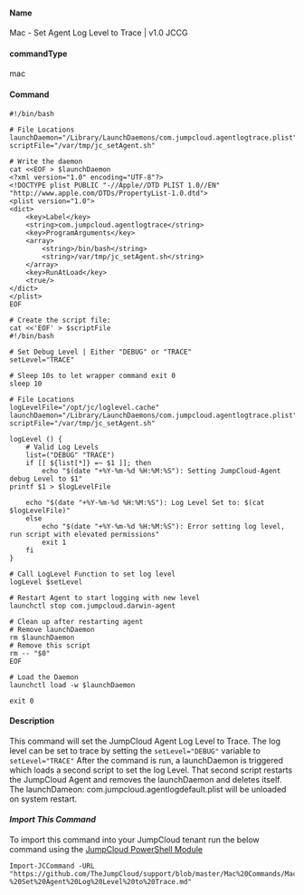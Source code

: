 #### Name

Mac - Set Agent Log Level to Trace | v1.0 JCCG

#### commandType

mac

#### Command

```
#!/bin/bash

# File Locations
launchDaemon="/Library/LaunchDaemons/com.jumpcloud.agentlogtrace.plist"
scriptFile="/var/tmp/jc_setAgent.sh"

# Write the daemon
cat <<EOF > $launchDaemon
<?xml version="1.0" encoding="UTF-8"?>
<!DOCTYPE plist PUBLIC "-//Apple//DTD PLIST 1.0//EN" "http://www.apple.com/DTDs/PropertyList-1.0.dtd">
<plist version="1.0">
<dict>
	<key>Label</key>
	<string>com.jumpcloud.agentlogtrace</string>
	<key>ProgramArguments</key>
	<array>
		<string>/bin/bash</string>
		<string>/var/tmp/jc_setAgent.sh</string>
	</array>
    <key>RunAtLoad</key>
	<true/>
</dict>
</plist>
EOF

# Create the script file:
cat <<'EOF' > $scriptFile
#!/bin/bash

# Set Debug Level | Either "DEBUG" or "TRACE"
setLevel="TRACE"

# Sleep 10s to let wrapper command exit 0
sleep 10

# File Locations
logLevelFile="/opt/jc/loglevel.cache"
launchDaemon="/Library/LaunchDaemons/com.jumpcloud.agentlogtrace.plist"
scriptFile="/var/tmp/jc_setAgent.sh"

logLevel () {
    # Valid Log Levels
    list=("DEBUG" "TRACE")
    if [[ ${list[*]} =~ $1 ]]; then
        echo "$(date "+%Y-%m-%d %H:%M:%S"): Setting JumpCloud-Agent debug Level to $1"
printf $1 > $logLevelFile

    echo "$(date "+%Y-%m-%d %H:%M:%S"): Log Level Set to: $(cat $logLevelFile)"
    else
        echo "$(date "+%Y-%m-%d %H:%M:%S"): Error setting log level, run script with elevated permissions"
        exit 1
    fi
}

# Call LogLevel Function to set log level
logLevel $setLevel

# Restart Agent to start logging with new level
launchctl stop com.jumpcloud.darwin-agent

# Clean up after restarting agent
# Remove launchDaemon
rm $launchDaemon
# Remove this script
rm -- "$0"
EOF

# Load the Daemon
launchctl load -w $launchDaemon

exit 0
```

#### Description

This command will set the JumpCloud Agent Log Level to Trace. The log level can be set to trace by setting the `setLevel="DEBUG"` variable to `setLevel="TRACE"` After the command is run, a launchDaemon is triggered which loads a second script to set the log Level. That second script restarts the JumpCloud Agent and removes the launchDaemon and deletes itself. The launchDameon: com.jumpcloud.agentlogdefault.plist will be unloaded on system restart.

#### *Import This Command*

To import this command into your JumpCloud tenant run the below command using the [JumpCloud PowerShell Module](https://github.com/TheJumpCloud/support/wiki/Installing-the-JumpCloud-PowerShell-Module)

```
Import-JCCommand -URL "https://github.com/TheJumpCloud/support/blob/master/Mac%20Commands/Mac%20-%20Set%20Agent%20Log%20Level%20to%20Trace.md"
```

